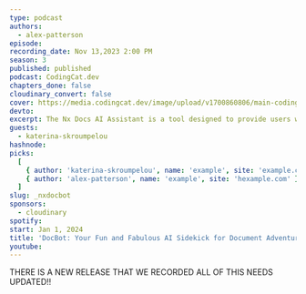 ```yaml
---
type: podcast
authors:
  - alex-patterson
episode:
recording_date: Nov 13,2023 2:00 PM
season: 3
published: published
podcast: CodingCat.dev
chapters_done: false
cloudinary_convert: false
cover: https://media.codingcat.dev/image/upload/v1700860806/main-codingcatdev-photo/3_NxDocBot.png
devto:
excerpt: The Nx Docs AI Assistant is a tool designed to provide users with answers straight from the Nx documentation. In this article I will explain how it is built, and how we ensure accuracy and relevance.
guests:
  - katerina-skroumpelou
hashnode:
picks:
  [
    { author: 'katerina-skroumpelou', name: 'example', site: 'example.com' },
    { author: 'alex-patterson', name: 'example', site: 'hexample.com' }
  ]
slug: _nxdocbot
sponsors:
  - cloudinary
spotify:
start: Jan 1, 2024
title: 'DocBot: Your Fun and Fabulous AI Sidekick for Document Adventures!'
youtube:
---
```


THERE IS A NEW RELEASE THAT WE RECORDED ALL OF THIS NEEDS UPDATED!!
